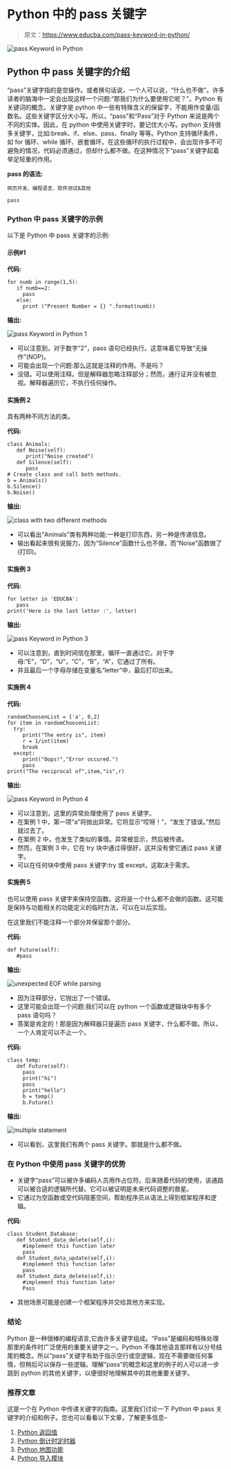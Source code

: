 # Python 中的 pass 关键字

> 原文：<https://www.educba.com/pass-keyword-in-python/>

![pass Keyword in Python](img/87980dfc45e55d308ee8ac776ab05077.png)



## Python 中 pass 关键字的介绍

“pass”关键字指的是空操作。或者换句话说，一个人可以说，“什么也不做”。许多读者的脑海中一定会出现这样一个问题:“那我们为什么要使用它呢？”。Python 有关键词的概念。关键字是 python 中一些有特殊含义的保留字，不能用作变量/函数名。这些关键字区分大小写。所以，“pass”和“Pass”对于 Python 来说是两个不同的实体。因此，在 python 中使用关键字时，要记住大小写。python 支持很多关键字，比如:break、if、else、pass、finally 等等。Python 支持循环条件，如 for 循环、while 循环、嵌套循环。在这些循环的执行过程中，会出现许多不可避免的情况，代码必须通过，但却什么都不做。在这种情况下“pass”关键字起着举足轻重的作用。

**pass 的语法:**

<small>网页开发、编程语言、软件测试&其他</small>

`pass`

### Python 中 pass 关键字的示例

以下是 Python 中 pass 关键字的示例:

#### 示例#1

**代码:**

```
for numb in range(1,5):
   if numb==2:
     pass
   else:
     print ("Present Number = {} ".format(numb)) 
```

**输出:**

![pass Keyword in Python 1](img/33be5c130bffcfcae1d51b6504f88925.png)



*   可以注意到，对于数字“2”，pass 语句已经执行。这意味着它导致“无操作”(NOP)。
*   可能会出现一个问题:那么这就是注释的作用。不是吗？
*   没错。可以使用注释。但是解释器忽略注释部分；然而，通行证并没有被忽视。解释器遍历它，不执行任何操作。

#### 实施例 2

具有两种不同方法的类。

**代码:**

```
class Animals:
   def Noise(self):
      print("Noise created")
   def Silence(self):
      pass
# Create class and call both methods.
b = Animals()
b.Silence()
b.Noise() 
```

**输出:**

![class with two different methods](img/bd2fbad5756d5231460f43d04997342d.png)



*   可以看出“Animals”类有两种功能:一种是打印东西，另一种是传递信息。
*   输出看起来很有说服力，因为“Silence”函数什么也不做，而“Noise”函数做了(打印)。

#### 实施例 3

**代码:**

```
for letter in 'EDUCBA':
   pass
print('Here is the last letter :', letter) 
```

**输出:**

![pass Keyword in Python 3](img/25e3b9e7f2551560da7261af81dc1c35.png)



*   可以注意到，直到时间信在那里，循环一直通过它。对于字母:“E”，“D”，“U”，“C”，“B”，“A”，它通过了所有。
*   并且最后一个字母存储在变量名“letter”中，最后打印出来。

#### 实施例 4

**代码:**

```
randomChoosenList = ['a', 0,2]
for item in randomChoosenList:
  try:
     print("The entry is", item)
     r = 1/int(item)
     break
  except:
     print("Oops!","Error occured.")
     pass
print("The reciprocal of",item,"is",r) 
```

**输出:**

![pass Keyword in Python 4](img/8be62c8e83988961165de9c8e9e51b2a.png)



*   可以注意到，这里的异常处理使用了 pass 关键字。
*   在案例 1 中，第一项“a”将抛出异常。它将显示“哎呀！”，“发生了错误。”然后就过去了。
*   在案例 2 中，也发生了类似的事情。异常被显示，然后被传递。
*   然而，在案例 3 中，它在 try 块中通过得很好，这并没有使它通过 pass 关键字。
*   可以在任何块中使用 pass 关键字:try 或 except，这取决于需求。

#### 实施例 5

也可以使用 pass 关键字来保持空函数。这将是一个什么都不会做的函数。这可能是保持与功能相关的功能定义的临时方法，可以在以后实现。

在这里我们不能注释一个部分并保留那个部分。

**代码:**

```
def Future(self):
   #pass 
```

**输出:**

![unexpected EOF while parsing](img/887d7f306021b6a9af6e12f18c3d09ee.png)



*   因为注释部分，它抛出了一个错误。
*   这里可能会出现一个问题:我们可以在 python 一个函数或逻辑块中有多个 pass 语句吗？
*   答案是肯定的！那是因为解释器只是遍历 pass 关键字，什么都不做。所以，一个人肯定可以不止一个。

**代码:**

```
class temp:
   def Future(self):
     pass
     print("hi")
     pass
     print("hello")
     b = temp()
     b.Future() 
```

**输出:**

![multiple statement](img/90863b6d3453836d7f3131ad09b0ec30.png)



*   可以看到，这里我们有两个 pass 关键字。那就是什么都不做。

### 在 Python 中使用 pass 关键字的优势

*   关键字“pass”可以被许多编码人员用作占位符。后来随着代码的使用，该通路可以被合适的逻辑所代替。它可以被证明是未来代码调整的救星。
*   它通过为空函数或空代码阻塞空间，帮助程序员从语法上得到框架程序和逻辑。

**代码:**

```
class Student_Database:
   def Student_data_delete(self,i):
     #implement this function later
     pass
   def Student_data_update(self,i):
     #implement this function later
     pass
   def Student_data_delete(self,i):
     #implement this function later
     Pass 
```

*   其他场景可能是创建一个框架程序并交给其他方来实现。

### 结论

Python 是一种很棒的编程语言,它由许多关键字组成。“Pass”是编码和特殊处理那里的条件时广泛使用的重要关键字之一。Python 不像其他语言那样有以分号结尾的概念。所以“pass”关键字有助于指示空行或空逻辑，现在不需要做任何事情，但稍后可以保存一些逻辑。理解“pass”的概念和这里的例子的人可以进一步跳到 python 的其他关键字，以便很好地理解其中的其他重要关键字。

### 推荐文章

这是一个在 Python 中传递关键字的指南。这里我们讨论一下 Python 中 pass 关键字的介绍和例子。您也可以看看以下文章，了解更多信息–

1.  [Python 返回值](https://www.educba.com/python-return-value/)
2.  [Python 倒计时定时器](https://www.educba.com/python-countdown-timer/)
3.  [Python 地图功能](https://www.educba.com/python-map-function/)
4.  [Python 导入模块](https://www.educba.com/python-import-module/)





